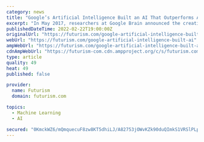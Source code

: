 ```yaml
---
category: news
title: "Google’s Artificial Intelligence Built an AI That Outperforms Any Made by Humans"
excerpt: "In May 2017, researchers at Google Brain announced the creation of AutoML, an artificial intelligence (AI) that’s capable of generating its own AIs. More recently, they decided to present AutoML ..."
publishedDateTime: 2022-02-22T19:00:00Z
originalUrl: "https://futurism.com/google-artificial-intelligence-built-ai"
webUrl: "https://futurism.com/google-artificial-intelligence-built-ai"
ampWebUrl: "https://futurism.com/google-artificial-intelligence-built-ai/amp"
cdnAmpWebUrl: "https://futurism-com.cdn.ampproject.org/c/s/futurism.com/google-artificial-intelligence-built-ai/amp"
type: article
quality: 49
heat: 49
published: false

provider:
  name: Futurism
  domain: futurism.com

topics:
  - Machine Learning
  - AI

secured: "0KmckWZ6/mQmquecuF8zw8KT5dhiLJ/A82753jOWvKZk90duQImkS1VRSlPLpeQv6MTOda5dZKXsTEVTvTAtcK5oUdADdcBrNWpeiuGrpGxduP9JCAUS6OisSwT1M11M83chUpo0QygAQobLqbp4f3TK7waX2SCLWjWrWco30Q2rBOYGTqxw5Fpc6Lk1Z+xgXZGADOIr8QUHJc4Urb5axhGtQFZTpvbtJSWJZpd2XhvCvpYEy9FY/G22pCUZMbntivtiUY8Wsk7Qaz9Xy+6Q5YnfL5lg89YGv9Ge3oXBpmemoJBWAxCsIExjm8pVOrBUkl+FkiFL/0rN9v/kApZodJkHn2dFEXhkLNqizD5L8vE=;iP2S4qe/2M1o30SlzuLDjA=="
---
```



